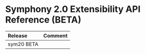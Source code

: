 # Symphony 2.0 Extensibility API Reference \(BETA\)

| Release | Comment |
| :--- | :--- |
| sym20 BETA |  |



